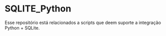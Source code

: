 # SQLITE_Python
Esse repositório está relacionados a scripts que deem suporte a integração Python + SQLite.
